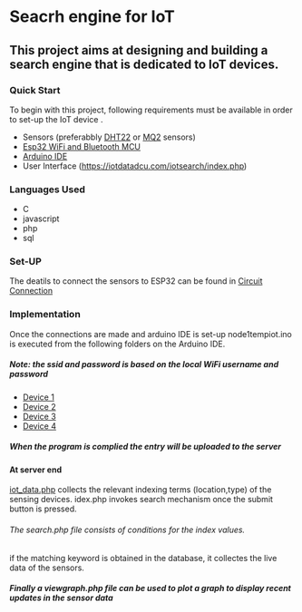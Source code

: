 # Seacrh engine for IoT
## This project aims at designing and building a search engine that is dedicated to IoT devices. 
### Quick Start
To begin with this project, following requirements must be available in order to set-up the IoT device .
* Sensors (preferabbly [DHT22](https://www.waveshare.com/wiki/DHT22_Temperature-Humidity_Sensor) or [MQ2](https://wiki.seeedstudio.com/Grove-Gas_Sensor-MQ2/) sensors)
* [Esp32 WiFi and Bluetooth MCU](https://en.wikipedia.org/wiki/ESP32)
* [Arduino IDE](https://randomnerdtutorials.com/installing-the-esp32-board-in-arduino-ide-windows-instructions/)
* User Interface (https://iotdatadcu.com/iotsearch/index.php)

### Languages Used
* C
* javascript
* php
* sql

###  Set-UP
The deatils to connect the sensors to ESP32 can be found in [Circuit Connection](https://github.com/sudharshini-suresh/Search-Engine-For-IoT/blob/44120c0a770143a58faeb597308112301018c1ca/connection.pdf)

### Implementation
Once the connections are made and arduino IDE is set-up
node1tempiot.ino is executed from the following folders on the Arduino IDE.
##### _Note: the ssid and password is based on the local WiFi username and password_
* [Device 1](https://github.com/sudharshini-suresh/Search-Engine-For-IoT/blob/44120c0a770143a58faeb597308112301018c1ca/nodes/device1/node1tempiot/node1tempiot.ino)
* [Device 2](https://github.com/sudharshini-suresh/Search-Engine-For-IoT/blob/44120c0a770143a58faeb597308112301018c1ca/nodes/device2/node1tempiot/node1tempiot.ino)
* [Device 3](https://github.com/sudharshini-suresh/Search-Engine-For-IoT/blob/44120c0a770143a58faeb597308112301018c1ca/nodes/device3/node1tempiot/node1tempiot.ino)
* [Device 4](https://github.com/sudharshini-suresh/Search-Engine-For-IoT/blob/44120c0a770143a58faeb597308112301018c1ca/nodes/device4/node1tempiot/node1tempiot.ino)
##### When the program is complied the entry will be uploaded to the server
#### At server end
[iot_data.php](https://github.com/sudharshini-suresh/Search-Engine-For-IoT/blob/44120c0a770143a58faeb597308112301018c1ca/IOTdevice/iot_data.php) collects the relevant indexing terms (location,type) of the sensing devices.
idex.php invokes search mechanism once the submit button is pressed. 
###### The search.php file consists of conditions for the index values.
if the matching keyword is obtained in the database, it collectes the live data of the sensors.

##### Finally a viewgraph.php file can be used to plot a graph to display recent updates in the sensor data 
